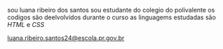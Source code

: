 sou luana ribeiro dos santos
sou estudante do colegio do polivalente 
os codigos são deelvolvidos durante o curso 
as linguagems estudadas são *HTML* e *CSS*


luana.ribeiro.santos24@escola.pr.gov.br
